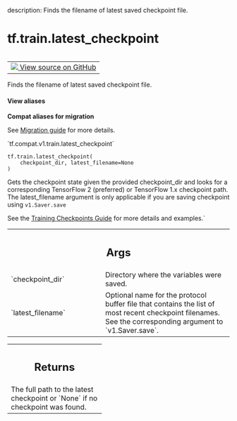 description: Finds the filename of latest saved checkpoint file.

<div itemscope itemtype="http://developers.google.com/ReferenceObject">
<meta itemprop="name" content="tf.train.latest_checkpoint" />
<meta itemprop="path" content="Stable" />
</div>

# tf.train.latest_checkpoint

<!-- Insert buttons and diff -->

<table class="tfo-notebook-buttons tfo-api nocontent" align="left">
<td>
  <a target="_blank" href="https://github.com/tensorflow/tensorflow/blob/r2.2/tensorflow/python/training/checkpoint_management.py#L327-L364">
    <img src="https://www.tensorflow.org/images/GitHub-Mark-32px.png" />
    View source on GitHub
  </a>
</td>
</table>



Finds the filename of latest saved checkpoint file.

<section class="expandable">
  <h4 class="showalways">View aliases</h4>
  <p>
<b>Compat aliases for migration</b>
<p>See
<a href="https://www.tensorflow.org/guide/migrate">Migration guide</a> for
more details.</p>
<p>`tf.compat.v1.train.latest_checkpoint`</p>
</p>
</section>

<pre class="devsite-click-to-copy prettyprint lang-py tfo-signature-link">
<code>tf.train.latest_checkpoint(
    checkpoint_dir, latest_filename=None
)
</code></pre>



<!-- Placeholder for "Used in" -->

Gets the checkpoint state given the provided checkpoint_dir and looks for a
corresponding TensorFlow 2 (preferred) or TensorFlow 1.x checkpoint path.
The latest_filename argument is only applicable if you are saving checkpoint
using `v1.Saver.save`


See the [Training Checkpoints
Guide](https://www.tensorflow.org/guide/checkpoint) for more details and
examples.`

<!-- Tabular view -->
 <table class="responsive fixed orange">
<colgroup><col width="214px"><col></colgroup>
<tr><th colspan="2"><h2 class="add-link">Args</h2></th></tr>

<tr>
<td>
`checkpoint_dir`
</td>
<td>
Directory where the variables were saved.
</td>
</tr><tr>
<td>
`latest_filename`
</td>
<td>
Optional name for the protocol buffer file that
contains the list of most recent checkpoint filenames.
See the corresponding argument to `v1.Saver.save`.
</td>
</tr>
</table>



<!-- Tabular view -->
 <table class="responsive fixed orange">
<colgroup><col width="214px"><col></colgroup>
<tr><th colspan="2"><h2 class="add-link">Returns</h2></th></tr>
<tr class="alt">
<td colspan="2">
The full path to the latest checkpoint or `None` if no checkpoint was found.
</td>
</tr>

</table>

